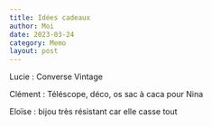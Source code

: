 ```yaml
---
title: Idées cadeaux
author: Moi
date: 2023-03-24
category: Memo
layout: post
---
```


Lucie : Converse Vintage

Clément : Téléscope, déco, os sac à caca pour Nina 

Eloïse : bijou très résistant car elle casse tout
